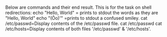 Below are commands and their end result. This is for the task on shell redirections:
echo "Hello, World" = prints to stdout the words as they are "Hello, World"
echo "(Ôo)'" =prints to stdout a confused smiley.
cat /etc/passwd=Display contents of the /etc/passwd file.
cat /etc/passwd cat /etc/hosts=Display contents of both files '/etc/passwd' & '/etc/hosts'.
